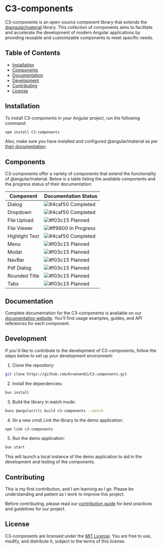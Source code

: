 # C3-components

C3-components is an open-source component library that extends the [@angular/material](https://material.angular.io/) library. This collection of components aims to facilitate and accelerate the development of modern Angular applications by providing reusable and customizable components to meet specific needs.

## Table of Contents

- [Installation](#installation)
- [Components](#components)
- [Documentation](#documentation)
- [Development](#development)
- [Contributing](#contributing)
- [License](#license)

## Installation

To install C3-components in your Angular project, run the following command:

```bash
npm install C3-components
```

Also, make sure you have installed and configured @angular/material as per [their documentation](https://material.angular.io/guide/getting-started).

## Components

C3-components offer a variety of components that extend the functionality of @angular/material. Below is a table listing the available components and the progress status of their documentation:

| Component      | Documentation Status                                                        |
| -------------- | --------------------------------------------------------------------------- |
| Dialog         | ![#4caf50](https://via.placeholder.com/15/4caf50/000000?text=+) Completed   |
| Dropdown       | ![#4caf50](https://via.placeholder.com/15/4caf50/000000?text=+) Completed   |
| File Upload    | ![#f03c15](https://via.placeholder.com/15/f03c15/000000?text=+) Planned     |
| File Viewer    | ![#ff9800](https://via.placeholder.com/15/ff9800/000000?text=+) In Progress |
| Highlight Text | ![#4caf50](https://via.placeholder.com/15/4caf50/000000?text=+) Completed   |
| Menu           | ![#f03c15](https://via.placeholder.com/15/f03c15/000000?text=+) Planned     |
| Modal          | ![#f03c15](https://via.placeholder.com/15/f03c15/000000?text=+) Planned     |
| NavBar         | ![#f03c15](https://via.placeholder.com/15/f03c15/000000?text=+) Planned     |
| Pdf Dialog     | ![#f03c15](https://via.placeholder.com/15/f03c15/000000?text=+) Planned     |
| Rounded Title  | ![#f03c15](https://via.placeholder.com/15/f03c15/000000?text=+) Planned     |
| Tabs           | ![#f03c15](https://via.placeholder.com/15/f03c15/000000?text=+) Planned     |

## Documentation

Complete documentation for the C3-components is available on our [documentation website](https://c3ulnta0rk.github.io/c3-components/). You'll find usage examples, guides, and API references for each component.

## Development

If you'd like to contribute to the development of C3-components, follow the steps below to set up your development environment:

1. Clone the repository:

```bash
git clone https://github.com/Kroenen62/C3-components.git
```

2. Install the dependencies:

```bash
bun install
```

3. Build the library in watch mode:

```bash
bunx @angular/cli build c3-components --watch
```

4. (In a new cmd) Link the library to the demo application:

```bash
npm link c3-components 
```

5. Run the demo application:

```bash
bun start
```

This will launch a local instance of the demo application to aid in the development and testing of the components.

## Contributing

This is my first contribution, and I am learning as I go. Please be understanding and patient as I work to improve this project.

Before contributing, please read our [contribution guide](./CONTRIBUTING.md) for best practices and guidelines for our project.

## License

C3-components are licensed under the [MIT License](./LICENSE). You are free to use, modify, and distribute it, subject to the terms of this license.
